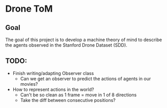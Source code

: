 # Drone ToM

## Goal

The goal of this project is to develop a machine theory of mind to describe the agents 
observed in the Stanford Drone Dataset (SDD).  

## TODO:

* Finish writing/adapting Observer class
	* Can we get an observer to predict the actions of agents in our movies?
* How to represent actions in the world?
	* Can't be so clean as 1 frame = move in 1 of 8 directions
	* Take the diff between consecutive positions?

